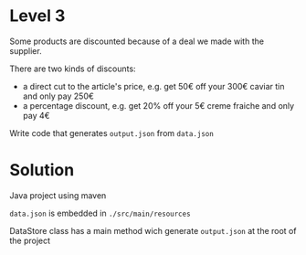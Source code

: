 # Level 3

Some products are discounted because of a deal we made with the supplier.

There are two kinds of discounts:
- a direct cut to the article's price, e.g. get 50€ off your 300€ caviar tin and only pay 250€
- a percentage discount, e.g. get 20% off your 5€ creme fraiche and only pay 4€

Write code that generates `output.json` from `data.json`

# Solution

Java project using maven

`data.json` is embedded in `./src/main/resources`

DataStore class has a main method wich generate `output.json` at the root of the project
